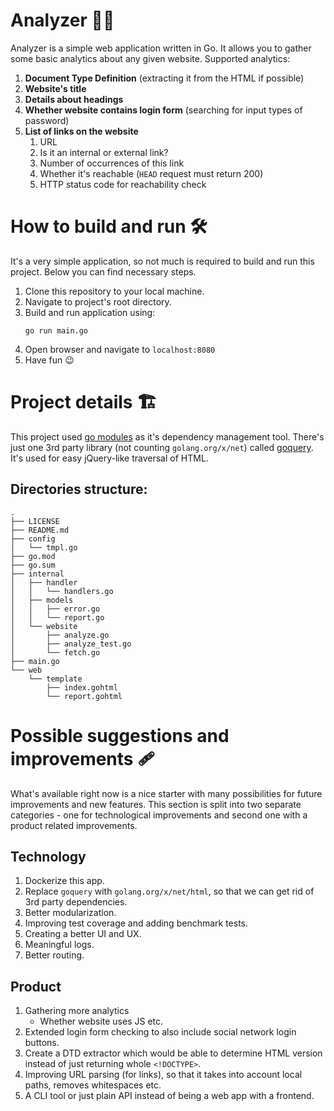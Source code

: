 # Analyzer 🕵️‍♀️
Analyzer is a simple web application written in Go. It allows you to gather some basic analytics about any given website. Supported analytics:
1. **Document Type Definition** (extracting it from the HTML if possible)
2. **Website's title**
3. **Details about headings**
4. **Whether website contains login form** (searching for input types of password)
5. **List of links on the website**
    1. URL
    2. Is it an internal or external link?
    3. Number of occurrences of this link
    4. Whether it's reachable (`HEAD` request must return 200)
    5. HTTP status code for reachability check

# How to build and run 🛠
It's a very simple application, so not much is required to build and run this project. Below you can find necessary steps.
1. Clone this repository to your local machine.
2. Navigate to project's root directory.
3. Build and run application using:
    ```
    go run main.go
    ```
4. Open browser and navigate to `localhost:8080`
5. Have fun 😉

# Project details 🏗
This project used [go modules](https://golang.org/ref/mod) as it's dependency management tool. There's just one 3rd party library (not counting `golang.org/x/net`) called [goquery](https://github.com/PuerkitoBio/goquery). It's used for easy jQuery-like traversal of HTML.

## Directories structure:
```
.
├── LICENSE
├── README.md
├── config
│   └── tmpl.go
├── go.mod
├── go.sum
├── internal
│   ├── handler
│   │   └── handlers.go
│   ├── models
│   │   ├── error.go
│   │   └── report.go
│   └── website
│       ├── analyze.go
│       ├── analyze_test.go
│       └── fetch.go
├── main.go
└── web
    └── template
        ├── index.gohtml
        └── report.gohtml
```

# Possible suggestions and improvements 🩹
What's available right now is a nice starter with many possibilities for future improvements and new features. This section is split into two separate categories - one for technological improvements and second one with a product related improvements.
## Technology
1. Dockerize this app.
2. Replace `goquery` with `golang.org/x/net/html`, so that we can get rid of 3rd party dependencies.
3. Better modularization.
4. Improving test coverage and adding benchmark tests.
5. Creating a better UI and UX.
6. Meaningful logs.
7. Better routing.

## Product
1. Gathering more analytics
    + Whether website uses JS etc.
2. Extended login form checking to also include social network login buttons.
3. Create a DTD extractor which would be able to determine HTML version instead of just returning whole `<!DOCTYPE>`.
4. Improving URL parsing (for links), so that it takes into account local paths, removes whitespaces etc.
5. A CLI tool or just plain API instead of being a web app with a frontend.